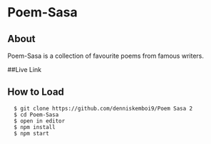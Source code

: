 # Poem-Sasa

## About
Poem-Sasa is a collection of favourite poems from famous writers.


##Live Link


## How to Load
      $ git clone https://github.com/denniskemboi9/Poem Sasa 2
      $ cd Poem-Sasa
      $ open in editor
      $ npm install
      $ npm start
